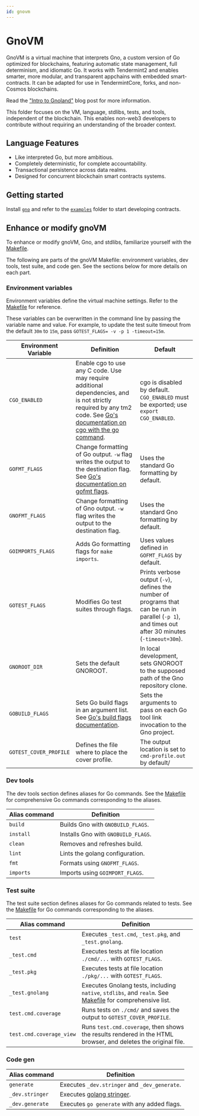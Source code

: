 ```yaml
---
id: gnovm
---
```


# GnoVM

GnoVM is a virtual machine that interprets Gno, a custom version of Go optimized for blockchains, featuring automatic state management, full determinism, and idiomatic Go.
It works with Tendermint2 and enables smarter, more modular, and transparent appchains with embedded smart-contracts.
It can be adapted for use in TendermintCore, forks, and non-Cosmos blockchains.

Read the ["Intro to Gnoland"](https://test3.gno.land/r/gnoland/blog:p/intro) blog post for more information.

This folder focuses on the VM, language, stdlibs, tests, and tools, independent of the blockchain.
This enables non-web3 developers to contribute without requiring an understanding of the broader context.

## Language Features

* Like interpreted Go, but more ambitious.
* Completely deterministic, for complete accountability.
* Transactional persistence across data realms.
* Designed for concurrent blockchain smart contracts systems.

## Getting started

Install [`gno`](../getting-started/local-setup/local-setup.md) and refer to the [`examples`](https://github.com/gnolang/gno/tree/master/examples) folder to start developing contracts.

## Enhance or modify gnoVM

To enhance or modify gnoVM, Gno, and stdlibs, familiarize yourself with the [Makefile](https://github.com/gnolang/gno/blob/master/gnovm/Makefile). 

The following are parts of the gnoVM Makefile: environment variables, dev tools, test suite, and code gen. See the sections below for more details on each part.

### Environment variables

Environment variables define the virtual machine settings. Refer to the [Makefile](https://github.com/gnolang/gno/blob/master/gnovm/Makefile) for reference. 

These variables can be overwritten in the command line by passing the variable name and value. For example, to update the test suite timeout from the default `30m` to `15m`, pass `GOTEST_FLAGS= -v -p 1 -timeout=15m`. 

Environment Variable | Definition | Default
-------------------- | ---------- | ---------
`CGO_ENABLED`        | Enable cgo to use any C code. Use may require additional dependencies, and is not strictly required by any tm2 code. See [Go's documentation on cgo with the go command](https://pkg.go.dev/cmd/cgo#hdr-Using_cgo_with_the_go_command). | cgo is disabled by default. `CGO_ENABLED` must be exported; use `export CGO_ENABLED`.
`GOFMT_FLAGS`       | Change formatting of Go output. `-w` flag writes the output to the destination flag. See [Go's documentation on gofmt flags](https://pkg.go.dev/cmd/gofmt). | Uses the standard Go formatting by default.
`GNOFMT_FLAGS`      | Change formatting of Gno output. `-w` flag writes the output to the destination flag. | Uses the standard Gno formatting by default.
`GOIMPORTS_FLAGS`   | Adds Go formatting flags for `make imports`. | Uses values defined in `GOFMT_FLAGS` by default.
`GOTEST_FLAGS`      | Modifies Go test suites through flags. | Prints verbose output (`-v`), defines the number of programs that can be run in parallel (`-p 1`), and times out after 30 minutes (`-timeout=30m`). 
`GNOROOT_DIR`       | Sets the default GNOROOT. | In local development, sets GNOROOT to the supposed path of the Gno repository clone.
`GOBUILD_FLAGS`     | Sets Go build flags in an argument list. See [Go's build flags documentation](https://pkg.go.dev/cmd/go). | Sets the arguments to pass on each Go tool link invocation to the Gno project.
`GOTEST_COVER_PROFILE` | Defines the file where to place the cover profile. | The output location is set to `cmd-profile.out` by default/

### Dev tools

The dev tools section defines aliases for Go commands. See the [Makefile](https://github.com/gnolang/gno/blob/master/gnovm/Makefile) for comprehensive Go commands corresponding to the aliases.

Alias command | Definition
------------- | ----------
`build`       | Builds Gno with `GNOBUILD_FLAGS`.
`install`     | Installs Gno with `GNOBUILD_FLAGS`.
`clean`       | Removes and refreshes build.
`lint`        | Lints the golang configuration.
`fmt`         | Formats using `GNOFMT_FLAGS`.
`imports`     | Imports using `GOIMPORT_FLAGS`.

### Test suite

The test suite section defines aliases for Go commands related to tests. See the [Makefile](https://github.com/gnolang/gno/blob/master/gnovm/Makefile) for Go commands corresponding to the aliases.

Alias command | Definition 
------------- | -----------
`test`        | Executes `_test.cmd`, `_test.pkg`, and `_test.gnolang`. 
`_test.cmd`   | Executes tests at file location `./cmd/...` with `GOTEST_FLAGS`.
`_test.pkg`   | Executes tests at file location `./pkg/...` with `GOTEST_FLAGS`.
`_test.gnolang` | Executes Gnolang tests, including `native`, `stdlibs`, and `realm`. See [Makefile](https://github.com/gnolang/gno/blob/master/gnovm/Makefile) for comprehensive list.
`test.cmd.coverage` | Runs tests on `./cmd/` and saves the output to `GOTEST_COVER_PROFILE`. 
`test.cmd.coverage_view` | Runs `test.cmd.coverage`, then shows the results rendered in the HTML browser, and deletes the original file.

### Code gen

Alias command | Definition
------------- | ----------
`generate`    | Executes `_dev.stringer` and `_dev_generate`.
`_dev.stringer` | Executes [golang stringer](golang.org/x/tools/cmd/stringer).
`_dev.generate` | Executes `go generate` with any added flags.

